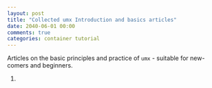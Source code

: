 ```yaml
---
layout: post
title: "Collected umx Introduction and basics articles"
date: 2040-06-01 00:00
comments: true
categories: container tutorial
---
```


<a name="top"></a>

Articles on the basic principles and practice of `umx` - suitable for new-comers and beginners.
1. []()